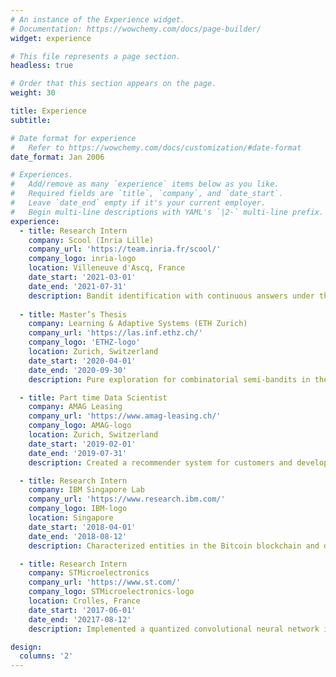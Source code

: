 ```yaml
---
# An instance of the Experience widget.
# Documentation: https://wowchemy.com/docs/page-builder/
widget: experience

# This file represents a page section.
headless: true

# Order that this section appears on the page.
weight: 30

title: Experience
subtitle:

# Date format for experience
#   Refer to https://wowchemy.com/docs/customization/#date-format
date_format: Jan 2006

# Experiences.
#   Add/remove as many `experience` items below as you like.
#   Required fields are `title`, `company`, and `date_start`.
#   Leave `date_end` empty if it's your current employer.
#   Begin multi-line descriptions with YAML's `|2-` multi-line prefix.
experience:
  - title: Research Intern
    company: Scool (Inria Lille)
    company_url: 'https://team.inria.fr/scool/'
    company_logo: inria-logo
    location: Villeneuve d'Ascq, France
    date_start: '2021-03-01'
    date_end: '2021-07-31'
    description: Bandit identification with continuous answers under the supervision of Dr. Rémy Degenne.
        
  - title: Master’s Thesis
    company: Learning & Adaptive Systems (ETH Zurich)
    company_url: 'https://las.inf.ethz.ch/'
    company_logo: 'ETHZ-logo'
    location: Zurich, Switzerland
    date_start: '2020-04-01'
    date_end: '2020-09-30'
    description: Pure exploration for combinatorial semi-bandits in the group of Prof. Dr. Andreas Krause.

  - title: Part time Data Scientist 
    company: AMAG Leasing
    company_url: 'https://www.amag-leasing.ch/'
    company_logo: AMAG-logo
    location: Zurich, Switzerland
    date_start: '2019-02-01'
    date_end: '2019-07-31'
    description: Created a recommender system for customers and developed models to predict churn and customer recovery.

  - title: Research Intern
    company: IBM Singapore Lab
    company_url: 'https://www.research.ibm.com/'
    company_logo: IBM-logo
    location: Singapore
    date_start: '2018-04-01'
    date_end: '2018-08-12'
    description: Characterized entities in the Bitcoin blockchain and developed a probabilistic model of its evolution.

  - title: Research Intern
    company: STMicroelectronics
    company_url: 'https://www.st.com/'
    company_logo: STMicroelectronics-logo
    location: Crolles, France
    date_start: '2017-06-01'
    date_end: '20217-08-12'
    description: Implemented a quantized convolutional neural network in order to synthesize it on a electronic chip.

design:
  columns: '2'
---
```

